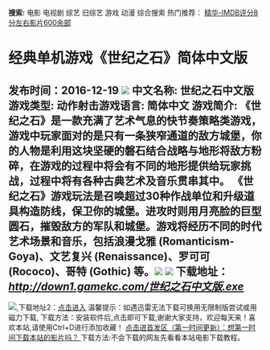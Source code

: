 **搜索:** 电影 电视剧 综艺 旧综艺 游戏 动漫 综合搜索 热门推荐： [精华-IMDB评分8分左右影片600余部](https://www.dytt8.com/html/gndy/jddy/20160320/50510.html)
# 经典单机游戏《世纪之石》简体中文版
发布时间：2016-12-19 
![](http://www.gamekc.com/games/1192.jpg)
中文名称: 世纪之石中文版游戏类型: 动作射击游戏语言: 简体中文
游戏简介: 《世纪之石》是一款充满了艺术气息的快节奏策略类游戏，游戏中玩家面对的是只有一条狭窄通道的敌方城堡，你的人物是利用这块坚硬的磐石结合战略与地形将敌方粉碎，在游戏的过程中将会有不同的地形提供给玩家挑战，过程中将有各种古典艺术及音乐贯串其中。 《世纪之石》游戏玩法是召唤超过30种作战单位和升级道具构造防线，保卫你的城堡。进攻时则用月亮脸的巨型圆石，摧毁敌方的军队和城堡。游戏将经历不同的时代艺术场景和音乐，包括浪漫戈雅 (Romanticism-Goya)、文艺复兴 (Renaissance)、罗可可 (Rococo)、哥特 (Gothic) 等。![](http://www.gamekc.com/games/1192a.jpg)
![](http://www.gamekc.com/games/1192b.jpg)
**下载地址：**
_<http://down1.gamekc.com/世纪之石中文版.exe>_  
---  
[![](https://cscdn.t1ujc.com/b/11/3148/1261121/640X150.jpg) ](https://www.dytt8.com/html/game/jingdianyouxifabu/20161219/52773.html) 下载地址2：[点击进入](https://www.ygdy8.net/ "迅雷电影") 温馨提示：如遇迅雷无法下载可换用无限制版尝试或用磁力下载,  下载方法：安装软件后,点击即可下载,谢谢大家支持，欢迎每天来！喜欢本站,请使用Ctrl+D进行添加收藏！ [点击进首发区（第一时间更新）：想第一时间下载本站的影片吗？ ](https://www.ygdy8.net/)下载方法:不会下载的网友先看看本站电影下载教程。